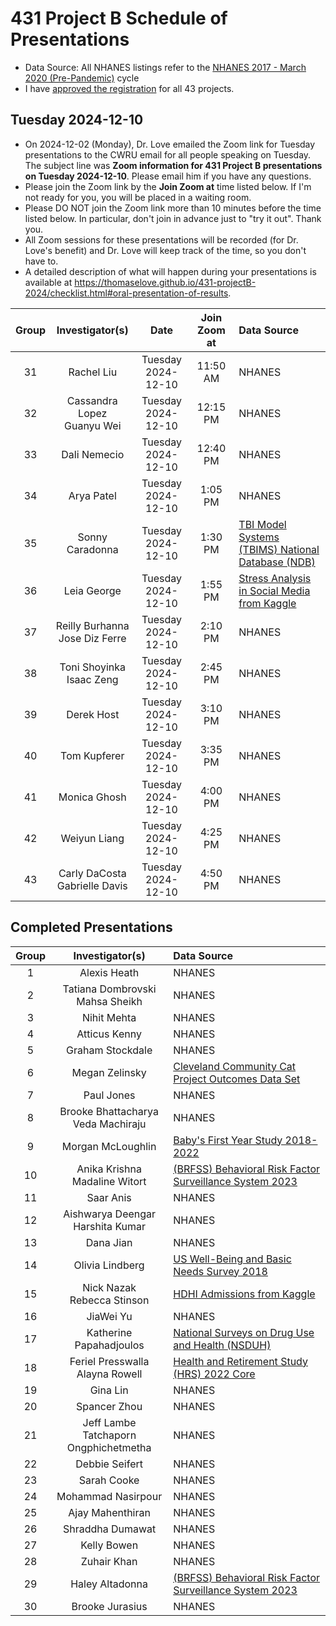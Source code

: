 # 431 Project B Schedule of Presentations

- Data Source: All NHANES listings refer to the [NHANES 2017 - March 2020 (Pre-Pandemic)](https://wwwn.cdc.gov/nchs/nhanes/continuousnhanes/default.aspx?Cycle=2017-2020) cycle
- I have [approved the registration](https://github.com/THOMASELOVE/431-classes-2024/blob/main/projectB/registration.md) for all 43 projects.

## Tuesday 2024-12-10

- On 2024-12-02 (Monday), Dr. Love emailed the Zoom link for Tuesday presentations to the CWRU email for all people speaking on Tuesday. The subject line was **Zoom information for 431 Project B presentations on Tuesday 2024-12-10**. Please email him if you have any questions.
- Please join the Zoom link by the **Join Zoom at** time listed below. If I'm not ready for you, you will be placed in a waiting room.
- Please DO NOT join the Zoom link more than 10 minutes before the time listed below. In particular, don't join in advance just to "try it out". Thank you.
- All Zoom sessions for these presentations will be recorded (for Dr. Love's benefit) and Dr. Love will keep track of the time, so you don't have to.
- A detailed description of what will happen during your presentations is available at <https://thomaselove.github.io/431-projectB-2024/checklist.html#oral-presentation-of-results>.

Group | Investigator(s) | Date | Join Zoom at | Data Source | 
:-----: | :---------------------------: | :----------------------------: | :--------------: | :----------------------------------------------------------------
31 | Rachel Liu | Tuesday <br /> 2024-12-10 | 11:50 AM | NHANES
32 | Cassandra Lopez <br />  Guanyu Wei | Tuesday <br /> 2024-12-10 | 12:15 PM | NHANES
33 | Dali Nemecio | Tuesday <br /> 2024-12-10 | 12:40 PM | NHANES
34 | Arya Patel | Tuesday <br /> 2024-12-10 | 1:05 PM | NHANES
35 | Sonny Caradonna | Tuesday <br /> 2024-12-10 | 1:30 PM | [TBI Model Systems (TBIMS) National Database (NDB)](https://www.tbindsc.org/Researchers.aspx)
36 | Leia George | Tuesday <br /> 2024-12-10 | 1:55 PM | [Stress Analysis in Social Media from Kaggle](https://www.kaggle.com/datasets/ruchi798/stress-analysis-in-social-media)
37 | Reilly Burhanna <br />  Jose Diz Ferre | Tuesday <br /> 2024-12-10 | 2:10 PM | NHANES
38 | Toni Shoyinka <br />  Isaac Zeng | Tuesday <br /> 2024-12-10 | 2:45 PM | NHANES
39 | Derek Host | Tuesday <br /> 2024-12-10 | 3:10 PM  |  NHANES
40 | Tom Kupferer | Tuesday <br /> 2024-12-10 | 3:35 PM | NHANES
41 | Monica Ghosh | Tuesday <br /> 2024-12-10 | 4:00 PM | NHANES
42 | Weiyun Liang | Tuesday <br /> 2024-12-10 | 4:25 PM | NHANES
43 | Carly DaCosta <br />  Gabrielle Davis |  Tuesday <br /> 2024-12-10 | 4:50 PM | NHANES

## Completed Presentations

Group | Investigator(s) | Data Source | 
:-----: | :---------------------------: | :------------------------------
1 | Alexis Heath | NHANES
2 | Tatiana Dombrovski <br /> Mahsa Sheikh | NHANES
3 | Nihit Mehta | NHANES
4 | Atticus Kenny | NHANES
5 | Graham Stockdale | NHANES
6 | Megan Zelinsky | [Cleveland Community Cat Project Outcomes Data Set](https://www.communitycatproject.org/data) 
7 | Paul Jones | NHANES
8 | Brooke Bhattacharya <br /> Veda Machiraju | NHANES
9 | Morgan McLoughlin | [Baby's First Year Study 2018-2022](https://www.childandfamilydataarchive.org/cfda/archives/cfda/studies/37871/datadocumentation#) 
10 | Anika Krishna <br />  Madaline Witort | [(BRFSS) Behavioral Risk Factor Surveillance System 2023](https://www.cdc.gov/brfss/annual_data/annual_2023.html) 
11 | Saar Anis | NHANES
12 | Aishwarya Deengar <br />  Harshita Kumar | NHANES
13 | Dana Jian | NHANES
14 | Olivia Lindberg | [US Well-Being and Basic Needs Survey 2018](https://www.icpsr.umich.edu/web/ICPSR/studies/37653#)
15 | Nick Nazak <br />  Rebecca Stinson | [HDHI Admissions from Kaggle](https://www.kaggle.com/datasets/ashishsahani/hospital-admissions-data) 
16 | JiaWei Yu | NHANES
17 | Katherine Papahadjoulos | [National Surveys on Drug Use and Health (NSDUH)](https://www.samhsa.gov/data/data-we-collect/nsduh/datafiles)
18 | Feriel Presswalla <br />  Alayna Rowell | [Health and Retirement Study (HRS) 2022 Core](https://hrsdata.isr.umich.edu/data-products/2022-hrs-core)
19 | Gina Lin | NHANES
20 | Spancer Zhou | NHANES
21 | Jeff Lambe <br />  Tatchaporn Ongphichetmetha | NHANES
22 | Debbie Seifert | NHANES
23 | Sarah Cooke | NHANES
24 | Mohammad Nasirpour | NHANES
25 | Ajay Mahenthiran | NHANES
26 | Shraddha Dumawat | NHANES
27 | Kelly Bowen | NHANES
28 | Zuhair Khan | NHANES
29 | Haley Altadonna | [(BRFSS) Behavioral Risk Factor Surveillance System 2023](https://www.cdc.gov/brfss/annual_data/annual_2023.html) 
30 | Brooke Jurasius | NHANES
